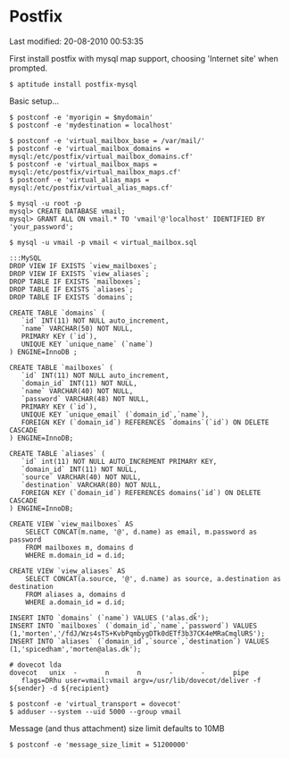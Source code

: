 # Postfix

Last modified: 20-08-2010 00:53:35

First install postfix with mysql map support, choosing 'Internet site' when prompted.

	$ aptitude install postfix-mysql

Basic setup...

	$ postconf -e 'myorigin = $mydomain'
	$ postconf -e 'mydestination = localhost'

	$ postconf -e 'virtual_mailbox_base = /var/mail/'
	$ postconf -e 'virtual_mailbox_domains = mysql:/etc/postfix/virtual_mailbox_domains.cf'
	$ postconf -e 'virtual_mailbox_maps = mysql:/etc/postfix/virtual_mailbox_maps.cf'
	$ postconf -e 'virtual_alias_maps = mysql:/etc/postfix/virtual_alias_maps.cf'

	$ mysql -u root -p
	mysql> CREATE DATABASE vmail;
	mysql> GRANT ALL ON vmail.* TO 'vmail'@'localhost' IDENTIFIED BY 'your_password';

	$ mysql -u vmail -p vmail < virtual_mailbox.sql

	:::MySQL
	DROP VIEW IF EXISTS `view_mailboxes`;
	DROP VIEW IF EXISTS `view_aliases`;
	DROP TABLE IF EXISTS `mailboxes`;
	DROP TABLE IF EXISTS `aliases`;
	DROP TABLE IF EXISTS `domains`;

	CREATE TABLE `domains` (
	   `id` INT(11) NOT NULL auto_increment,
	   `name` VARCHAR(50) NOT NULL,
	   PRIMARY KEY (`id`),
	   UNIQUE KEY `unique_name` (`name`)
	) ENGINE=InnoDB ;

	CREATE TABLE `mailboxes` (
	   `id` INT(11) NOT NULL auto_increment,
	   `domain_id` INT(11) NOT NULL,
	   `name` VARCHAR(40) NOT NULL,
	   `password` VARCHAR(48) NOT NULL,
	   PRIMARY KEY (`id`),
	   UNIQUE KEY `unique_email` (`domain_id`,`name`),
	   FOREIGN KEY (`domain_id`) REFERENCES `domains`(`id`) ON DELETE CASCADE
	) ENGINE=InnoDB;

	CREATE TABLE `aliases` (
	   `id` int(11) NOT NULL AUTO_INCREMENT PRIMARY KEY,
	   `domain_id` INT(11) NOT NULL,
	   `source` VARCHAR(40) NOT NULL,
	   `destination` VARCHAR(80) NOT NULL,
	   FOREIGN KEY (`domain_id`) REFERENCES domains(`id`) ON DELETE CASCADE
	) ENGINE=InnoDB;

	CREATE VIEW `view_mailboxes` AS
		SELECT CONCAT(m.name, '@', d.name) as email, m.password as password
		FROM mailboxes m, domains d
		WHERE m.domain_id = d.id;
	
	CREATE VIEW `view_aliases` AS
		SELECT CONCAT(a.source, '@', d.name) as source, a.destination as destination
		FROM aliases a, domains d
		WHERE a.domain_id = d.id;

	INSERT INTO `domains` (`name`) VALUES ('alas.dk̈́');
	INSERT INTO `mailboxes` (`domain_id`,`name`,`password`) VALUES (1,'morten','/fdJ/Wzs4sTS+KvbPqmbygDTk0dETf3b37CK4eMRaCmqlURS');
	INSERT INTO `aliases` (`domain_id`,`source`,`destination`) VALUES (1,'spicedham','morten@alas.dk');

	# dovecot lda
	dovecot   unix  -       n       n       -       -       pipe
	   flags=DRhu user=vmail:vmail argv=/usr/lib/dovecot/deliver -f ${sender} -d ${recipient}

	$ postconf -e 'virtual_transport = dovecot'
	$ adduser --system --uid 5000 --group vmail

Message (and thus attachment) size limit defaults to 10MB
	
	$ postconf -e 'message_size_limit = 51200000'


